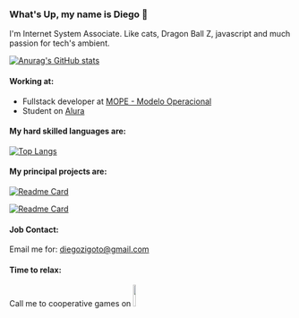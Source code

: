 
### What's Up, my name is Diego 👋

I'm Internet System Associate. Like cats, Dragon Ball Z,  javascript and much passion for tech's ambient.  

[![Anurag's GitHub stats](https://github-readme-stats.vercel.app/api?username=zigdi3&show_icons=true&theme=onedark&hide=issues,prs&locale=en)](https://github.com/anuraghazra/github-readme-stats)

#### Working at:
- Fullstack developer at [MOPE - Modelo Operacional](https://www.linkedin.com/company/mope---modelo-operacional)
- Student on [Alura](https://www.linkedin.com/school/aluracursos/)

#### My hard skilled languages are:
[![Top Langs](https://github-readme-stats.vercel.app/api/top-langs/?username=zigdi3&locale=en)](https://github.com/anuraghazra/github-readme-stats)

#### My principal projects are:  
[![Readme Card](https://github-readme-stats.vercel.app/api/pin/?username=zigdi3&repo=flash-card-api&locale=en)](https://github.com/zigdi3/flash-card-api)  

[![Readme Card](https://github-readme-stats.vercel.app/api/pin/?username=zigdi3&repo=manger-banckend&locale=en)](https://github.com/zigdi3/manger-banckend)

#### Job Contact:
Email me for: diegozigoto@gmail.com

#### Time to relax:
<div class="justify-center">
<p>Call me to cooperative games on
<a href= "https://steamcommunity.com/id/zigdi3/" target="_blank" ><img style="width: 10%" src="https://img.shields.io/badge/steam-%23000000.svg?style=for-the-badge&logo=steam&logoColor=white"> </a></p>
</div>
